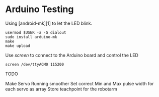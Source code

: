 # Arduino Testing

Using [android-mk][1] to let the LED blink.

```Shell
usermod $USER -a -G dialout
sudo install arduino-mk
make 
make upload
```

Use *screen* to connect to the Arduino board and control the LED

```Shell
screen /dev/ttyACM0 115200
```
TODO

Make Servo Running smoother
Set correct Min and Max pulse width for each servo as array
Store teachpoint for the robotarm

